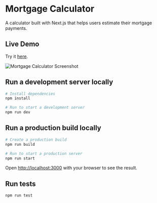 # Mortgage Calculator

A calculator built with Next.js that helps users estimate their mortgage payments.

## Live Demo

Try it [here](https://mortgage-calculator-henna.vercel.app/).

![Mortgage Calculator Screenshot](https://i.imgur.com/0JEI2zX.png)

## Run a development server locally

```bash
# Install dependencies
npm install

# Run to start a development server
npm run dev
```

## Run a production build locally

```bash
# Create a production build
npm run build

# Run to start a production server
npm run start
```

Open [http://localhost:3000](http://localhost:3000) with your browser to see the result.

## Run tests

```bash
npm run test
```
